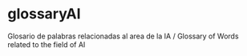 # glossaryAI
Glosario de palabras relacionadas al area de la IA / Glossary of Words related to the field of AI
